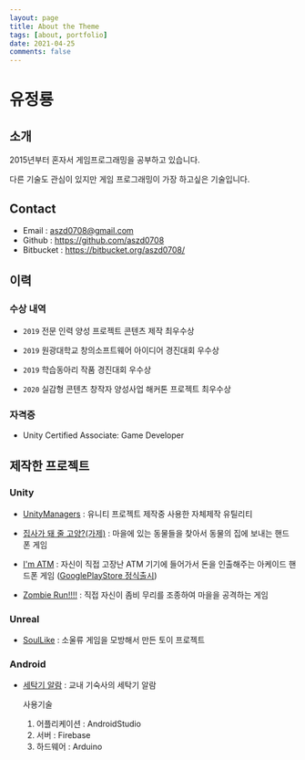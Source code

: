 ```yaml
---
layout: page
title: About the Theme
tags: [about, portfolio]
date: 2021-04-25
comments: false
---
```

    
# 유정룡

## 소개

2015년부터 혼자서 게임프로그래밍을 공부하고 있습니다.

다른 기술도 관심이 있지만 게임 프로그래밍이 가장 하고싶은 기술입니다.

## Contact
- Email : aszd0708@gmail.com
- Github : https://github.com/aszd0708
- Bitbucket : https://bitbucket.org/aszd0708/

## 이력

### 수상 내역

- `2019` 전문 인력 양성 프로젝트 콘텐츠 제작 최우수상

- `2019` 원광대학교 창의소프트웨어 아이디어 경진대회 우수상

- `2019` 학습동아리 작품 경진대회 우수상

- `2020` 실감형 콘텐츠 창작자 양성사업 해커톤 프로젝트 최우수상

### 자격증

- Unity Certified Associate: Game Developer

## 제작한 프로젝트

### Unity

- [UnityManagers](https://github.com/aszd0708/UnityGameManagers) : 유니티 프로젝트 제작중 사용한 자체제작 유틸리티

- [집사가 돼 줄 고양?(가제)](https://bitbucket.org/aszd0708/meow-_versionup/src/master/) : 마을에 있는 동물들을 찾아서 동물의 집에 보내는 핸드폰 게임

- [I'm ATM](https://bitbucket.org/aszd0708/imatm/src/master/) : 자신이 직접 고장난 ATM 기기에 들어가서 돈을 인출해주는 아케이드 핸드폰 게임 ([GooglePlayStore 정식출시](https://play.google.com/store/apps/details?id=com.MatZip.ImATM))

- [Zombie Run!!!!](https://bitbucket.org/aszd0708/zombie-run/src/master/) : 직접 자신이 좀비 무리를 조종하여 마을을 공격하는 게임

### Unreal

- [SoulLike](https://github.com/aszd0708/SoulLike) : 소울류 게임을 모방해서 만든 토이 프로젝트

### Android

- [세탁기 알람](https://www.youtube.com/watch?v=rt-ju-J1BGk) : 교내 기숙사의 세탁기 알람

  사용기술

  1. 어플리케이션 : AndroidStudio
  2. 서버 : Firebase
  3. 하드웨어 : Arduino




